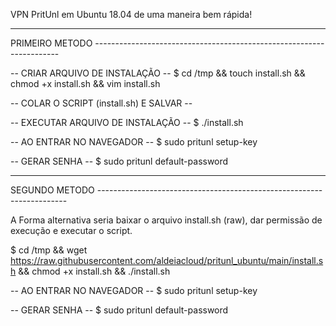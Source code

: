 VPN PritUnl em Ubuntu 18.04 de uma maneira bem rápida!

-------------------------------------------------------------------------------------
PRIMEIRO METODO ---------------------------------------------------------------------

-- CRIAR ARQUIVO DE INSTALAÇÃO --
$ cd /tmp && touch install.sh && chmod +x install.sh && vim install.sh

-- COLAR O SCRIPT (install.sh) E SALVAR --

-- EXECUTAR ARQUIVO DE INSTALAÇÃO --
$ ./install.sh

-- AO ENTRAR NO NAVEGADOR --
$ sudo pritunl setup-key

-- GERAR SENHA --
$ sudo pritunl default-password

-------------------------------------------------------------------------------------
SEGUNDO METODO ----------------------------------------------------------------------

A Forma alternativa seria baixar o arquivo install.sh (raw), dar permissão de execução e executar o script.

$ cd /tmp && wget https://raw.githubusercontent.com/aldeiacloud/pritunl_ubuntu/main/install.sh && chmod +x install.sh && ./install.sh

 -- AO ENTRAR NO NAVEGADOR --
$ sudo pritunl setup-key

-- GERAR SENHA --
$ sudo pritunl default-password
